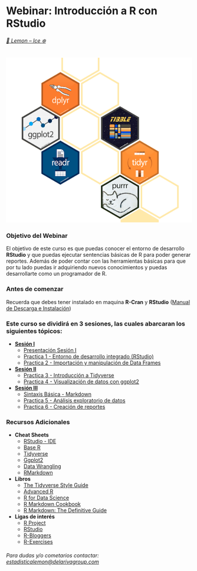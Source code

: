# Webinar: Introducción a R con RStudio

###### [:lemon: Lemon – Ice :snowflake:](https://www.delarivagroup.com/estudios-de-mercado/investigacion-cuantitativa/)

![RLibraries](./assets/RLibraries4.png)

### Objetivo del Webinar

El objetivo de este curso es que puedas conocer el entorno de desarrollo **RStudio** y que puedas ejecutar sentencias básicas de R para poder generar reportes. Además de poder contar con las herramientas básicas para que por tu lado puedas ir adquiriendo nuevos conocimientos y puedas desarrollarte como un programador de R.

### Antes de comenzar
Recuerda que debes tener instalado en maquina __R-Cran__ y __RStudio__ ([Manual de Descarga e Instalación](./1w_Instalacion_R.pdf))

### Este curso se dividirá en 3 sesiones, las cuales abarcaran los siguientes tópicos:

- __[Sesión I](https://zoom.us/rec/share/78VSHorI8kxOf7OS1UTtZowfGL7Leaa8hyBK_KINnh4XwvSYpKF0sezn6Iz8ovQA?startTime=1586793731000)__
	* [Presentación Sesión I](./Sesion_I/w_IntrodiccionR.pdf)
	* [Practica 1 - Entorno de desarrollo integrado (RStudio)](./Sesion_I/wSesion1-Practica1.R)
	* [Practica 2 - Importación y manipulación de Data Frames](./Sesion_I/wSesion1-Practica2.R)
- __[Sesión II](https://zoom.us/rec/share/6OdvD6HQ51FIU53k2GjZQYg7OKXYeaa80XcXqacOzEe7HjUNKUHrppzKmyx9-CtQ)__
	* [Practica 3 - Introducción a Tidyverse](./Sesion_II/wSesion2-Practica3.R)
	* [Practica 4 - Visualización de datos con ggplot2](./Sesion_II/wSesion2-Practica4.R)
- __[Sesión III](https://zoom.us/rec/share/5MYoMKnN-nNJBaPwr1HeVoU6T6HCX6a813QaqPEOzBrcBIsJeKMURVtj0HI0f98q)__
	* [Sintaxis Básica - Markdown](./Sesion_III/EjemplosMarkdown.md)
	* [Practica 5 - Análisis exploratorio de datos](./Sesion_III/wSesion3-Practica5.R)
	* [Practica 6 - Creación de reportes](./Sesion_III/wSesion3-Practica6.Rmd)
	
### Recursos Adicionales
* __Cheat Sheets__
	* [RStudio - IDE](./CheatSheets/rstudio-ide.pdf)
	* [Base R](./CheatSheets/base-r.pdf)
	* [Tidyverse](./CheatSheets/Tidyverse+Cheat+Sheet.pdf)
	* [Ggplot2](./CheatSheets/data-visualization-2.1.pdf)
	* [Data Wrangling](./CheatSheets/data-wrangling-cheatsheet.pdf)
	* [RMarkdown](./CheatSheets/rmarkdown-cheatsheet-2.0.pdf)
* __Libros__
	* [The Tidyverse Style Guide](https://style.tidyverse.org/index.html)
	* [Advanced R](https://adv-r.hadley.nz/introduction.html)
	* [R for Data Science](https://r4ds.had.co.nz/)
	* [R Markdown Cookbook](https://bookdown.org/yihui/rmarkdown-cookbook/)
	* [R Markdown: The Definitive Guide](https://bookdown.org/yihui/rmarkdown/)
* __Ligas de interés__
	* [R Project](https://www.r-project.org/)
	* [RStudio](https://rstudio.com/)
	* [R-Bloggers](https://www.r-bloggers.com/)
	* [R-Exercises](https://www.r-exercises.com)


###### Para dudas y/o cometarios contactar: <estadisticalemon@delarivagroup.com>